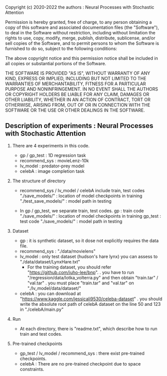 Copyright (c) 2020-2022 the authors : Neural Processes with Stochastic Attention

Permission is hereby granted, free of charge, to any person obtaining
a copy of this software and associated documentation files (the
"Software"), to deal in the Software without restriction, including
without limitation the rights to use, copy, modify, merge, publish,
distribute, sublicense, and/or sell copies of the Software, and to
permit persons to whom the Software is furnished to do so, subject to
the following conditions:

The above copyright notice and this permission notice shall be
included in all copies or substantial portions of the Software.

THE SOFTWARE IS PROVIDED "AS IS", WITHOUT WARRANTY OF ANY KIND,
EXPRESS OR IMPLIED, INCLUDING BUT NOT LIMITED TO THE WARRANTIES OF
MERCHANTABILITY, FITNESS FOR A PARTICULAR PURPOSE AND
NONINFRINGEMENT. IN NO EVENT SHALL THE AUTHORS OR COPYRIGHT HOLDERS BE
LIABLE FOR ANY CLAIM, DAMAGES OR OTHER LIABILITY, WHETHER IN AN ACTION
OF CONTRACT, TORT OR OTHERWISE, ARISING FROM, OUT OF OR IN CONNECTION
WITH THE SOFTWARE OR THE USE OR OTHER DEALINGS IN THE SOFTWARE.

## Description of experiments : Neural Processes with Stochastic Attention  ##

1. There are 4 experiments in this code.
    - gp / gp_test : 1D regression task
    - recommend_sys : movieLenz-10k
    - lv_model : predator-prey model
    - celebA : image completion task

2. The structure of directory
    - recommend_sys / lv_model / celebA include train, test codes 
        "./save_models/" : location of model checkpoints in training
        "./test_save_models/" : model path in testing

    - In gp / gp_test, we separate train, test codes.
        gp : train code
            "./save_models/" : location of model checkpoints in training
        gp_test : test code
            "./save_models/" : model path in testing

3. Dataset
    - gp : it is synthetic dataset, so it dose not explicitly requires the data file. 
    - recommend_sys : "./data/movielens"
    - lv_model : only test dataset (hudson's hare lynx) you can assess to "./data/dataset/LynxHare.txt"
        * For the training dataset, you should refer "https://github.com/juho-lee/bnp".
            . you have to run "/regression/data/lotka_volterra.py" and then obtain "train.tar" / "val.tar" 
            . you must place "train.tar" and "val.tar" on "./lv_model/data/dataset/"
    - celebA : you can download at "https://www.kaggle.com/jessicali9530/celeba-dataset"
            . you should write the absolute root path of celebA dataset on the line 50 and 123 in "./celebA/main.py"

4. Run 
    - At each directory, there is "readme.txt", which describe how to run train and test codes.

5. Pre-trained checkpoints
    - gp_test / lv_model / recommend_sys : there exist pre-trained checkpoints. 
    - celebA : There are no pre-trained checkpoint due to space constraints. 













